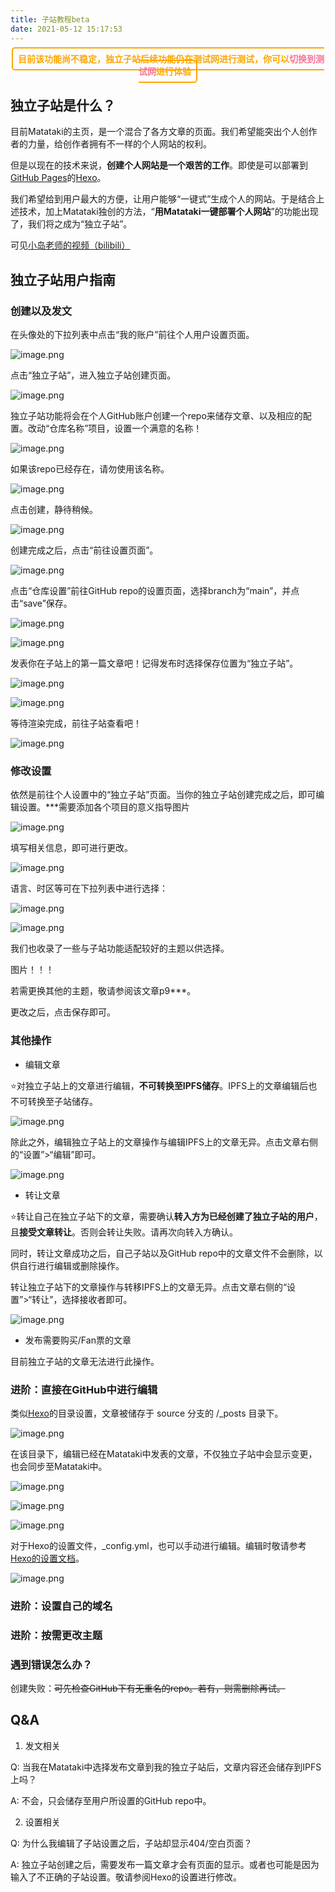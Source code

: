 ```yaml
---
title: 子站教程beta
date: 2021-05-12 15:17:53
---
```

<div style="text-align:center">
<span style="color:orange;font-weight:700;border:orange 2px solid; border-radius: 5px;padding:8px">目前该功能尚不稳定，独立子站后续功能仍在测试网进行测试，你可以<a href="https://test.matataki.io" target="_blank" style="text-decoration:none;color:#fc7299">切换到测试网</a>进行体验 </span>
</div>


## 独立子站是什么？

目前Matataki的主页，是一个混合了各方文章的页面。我们希望能突出个人创作者的力量，给创作者拥有不一样的个人网站的权利。

但是以现在的技术来说，**创建个人网站是一个艰苦的工作**。即使是可以部署到[GitHub Pages](https://pages.github.com/)的[Hexo](https://hexo.io)。

我们希望给到用户最大的方便，让用户能够“一键式”生成个人的网站。于是结合上述技术，加上Matataki独创的方法，“**用Matataki一键部署个人网站**”的功能出现了，我们将之成为“独立子站”。

可见[小岛老师的视频（bilibili）](https://b23.tv/RbBVR0)

## 独立子站用户指南

### 创建以及发文

在头像处的下拉列表中点击“我的账户”前往个人用户设置页面。

![image.png](https://ssimg.frontenduse.top/article/2021/05/08/1649accac2248c860113c0d2e4d759e7.png)

点击“独立子站”，进入独立子站创建页面。

![image.png](https://ssimg.frontenduse.top/article/2021/05/08/4bf4fa3cd9479813bf3f37cd39310ed0.png)

独立子站功能将会在个人GitHub账户创建一个repo来储存文章、以及相应的配置。改动“仓库名称”项目，设置一个满意的名称！

![image.png](https://ssimg.frontenduse.top/article/2021/05/12/9592d397316923bf555154005abf32f6.png)

如果该repo已经存在，请勿使用该名称。

![image.png](https://ssimg.frontenduse.top/article/2021/05/08/7f1eaa5d252ea9aa62b17227d8b51a6c.png)

点击创建，静待稍候。

![image.png](https://ssimg.frontenduse.top/article/2021/05/12/37eb0913238bd5c5259126fe2aa24431.png)

创建完成之后，点击“前往设置页面”。

![image.png](https://ssimg.frontenduse.top/article/2021/05/12/7fc9f8a935a9a66dda41d45add0345f1.png)

点击“仓库设置”前往GitHub repo的设置页面，选择branch为“main”，并点击“save”保存。

![image.png](https://ssimg.frontenduse.top/article/2021/05/12/8450e083a56154b7ebd3b8c98fd9def9.png)

![image.png](https://ssimg.frontenduse.top/article/2021/05/12/a04c37668cbc5183a99f57eb6c1576ab.png)

发表你在子站上的第一篇文章吧！记得发布时选择保存位置为“独立子站”。

![image.png](https://ssimg.frontenduse.top/article/2021/05/12/6ff1f55d6b00c25a4617ac511f4a2d14.png)

![image.png](https://ssimg.frontenduse.top/article/2021/05/12/9adee05ab089b99376caeb20701b01f9.png)

等待渲染完成，前往子站查看吧！

![image.png](https://ssimg.frontenduse.top/article/2021/05/12/fa0d99cc7582dbb8340ea64f3a618faf.png)

### 修改设置

依然是前往个人设置中的“独立子站”页面。当你的独立子站创建完成之后，即可编辑设置。***需要添加各个项目的意义指导图片

![image.png](https://ssimg.frontenduse.top/article/2021/05/08/26095a1e9f26af19f5fd3c817223ac60.png)

填写相关信息，即可进行更改。

![image.png](https://ssimg.frontenduse.top/article/2021/05/08/2a797fa45239ba84143510c6eef18e20.png)

语言、时区等可在下拉列表中进行选择：

![image.png](https://ssimg.frontenduse.top/article/2021/05/08/84f2aca22f430e9cdb790ac48267e185.png)

![image.png](https://ssimg.frontenduse.top/article/2021/05/08/bee0c1be5b9fc0d41d87a59eef9c03b2.png)

我们也收录了一些与子站功能适配较好的主题以供选择。

图片！！！

若需更换其他的主题，敬请参阅该文章p9***。

更改之后，点击保存即可。

### 其他操作

- 编辑文章

⭐对独立子站上的文章进行编辑，**不可转换至IPFS储存**。IPFS上的文章编辑后也不可转换至子站储存。

![image.png](https://ssimg.frontenduse.top/article/2021/05/08/86871512e6d3d03b568ed9b7e846ee29.png)

除此之外，编辑独立子站上的文章操作与编辑IPFS上的文章无异。点击文章右侧的“设置”>“编辑”即可。

![image.png](https://ssimg.frontenduse.top/article/2021/05/08/f59273112374d6d9669b3b77cf73c431.png)

- 转让文章

⭐转让自己在独立子站下的文章，需要确认**转入方为已经创建了独立子站的用户**，且**接受文章转让**。否则会转让失败。请再次向转入方确认。

同时，转让文章成功之后，自己子站以及GitHub repo中的文章文件不会删除，以供自行进行编辑或删除操作。

转让独立子站下的文章操作与转移IPFS上的文章无异。点击文章右侧的“设置”>“转让”，选择接收者即可。

![image.png](https://ssimg.frontenduse.top/article/2021/05/08/858d2d4c8c2e3aba69a74a598155d2a7.png)

- 发布需要购买/Fan票的文章

目前独立子站的文章无法进行此操作。

### 进阶：直接在GitHub中进行编辑

类似[Hexo](https://hexo.io)的目录设置，文章被储存于 source 分支的 /_posts 目录下。 

![image.png](https://ssimg.frontenduse.top/article/2021/05/08/8ed5bf6962261fe2ee2496b98b6eb038.png)

在该目录下，编辑已经在Matataki中发表的文章，不仅独立子站中会显示变更，也会同步至Matataki中。

![image.png](https://ssimg.frontenduse.top/article/2021/05/12/1550ee380cf410f084002ee9f4283e17.png)

![image.png](https://ssimg.frontenduse.top/article/2021/05/12/0bde7d52b46933fb792556d0a8e1e22e.png)

![image.png](https://ssimg.frontenduse.top/article/2021/05/12/75e145a13c5fcb791615337d19027fe8.png)

对于Hexo的设置文件，_config.yml，也可以手动进行编辑。编辑时敬请参考[Hexo的设置文档](https://hexo.io/docs/configuration.html)。

![image.png](https://ssimg.frontenduse.top/article/2021/05/12/c7e9488e5d0b858d15b10c898d2515a9.png)

### 进阶：设置自己的域名

### 进阶：按需更改主题

### 遇到错误怎么办？
创建失败：~~可先检查GitHub下有无重名的repo。若有，则需删除再试。~~

## Q&A

1. 发文相关

Q: 当我在Matataki中选择发布文章到我的独立子站后，文章内容还会储存到IPFS上吗？

A: 不会，只会储存至用户所设置的GitHub repo中。


2. 设置相关

Q: 为什么我编辑了子站设置之后，子站却显示404/空白页面？

A: 独立子站创建之后，需要发布一篇文章才会有页面的显示。或者也可能是因为输入了不正确的子站设置。敬请参阅Hexo的设置进行修改。

